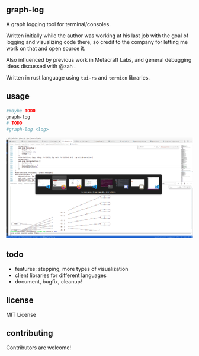 
graph-log
----------

A graph logging tool for terminal/consoles.

Written initially while the author was working at his last job with the goal of logging and visualizing code there, so credit to the company for letting me work on that and open source it. 

Also influenced by previous work in Metacraft Labs, and general debugging ideas discussed with @zah .

Written in rust language using `tui-rs` and `termion` libraries.


usage
-----

```bash
#maybe TODO
graph-log
# TODO
#graph-log <log>
```

![graph visualization](media/graph.gif)

todo
-----

* features: stepping, more types of visualization
* client libraries for different languages
* document, bugfix, cleanup!

license
-----

MIT License

contributing
-----

Contributors are welcome!
